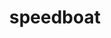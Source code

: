 ---
layout: smileys&emotion
title: speedboat
emoji: speedboat
permalink: 🚤.html
image: assets/img/3moji/speedboat.png
---